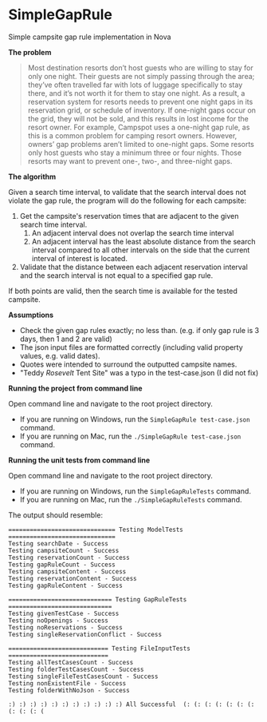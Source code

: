 # SimpleGapRule
Simple campsite gap rule implementation in Nova

__The problem__

 > Most destination resorts don’t host guests who are willing to stay for only one night. Their guests are not simply passing through the area; they’ve often travelled far with lots of luggage specifically to stay there, and it’s not worth it for them to stay one night. As a result, a reservation system for resorts needs to prevent one night gaps in its reservation grid, or schedule of inventory. If one-night gaps occur on the grid, they will not be sold, and this results in lost income for the resort owner. For example, Campspot uses a one-night gap rule, as this is a common problem for camping resort owners. However, owners’ gap problems aren’t limited to one-night gaps. Some resorts only host guests who stay a minimum three or four nights. Those resorts may want to prevent one-, two-, and three-night gaps.

__The algorithm__

Given a search time interval, to validate that the search interval does not violate the gap rule, the program will do the following for each campsite:

 1. Get the campsite's reservation times that are adjacent to the given search time interval.
    1. An adjacent interval does not overlap the search time interval
    2. An adjacent interval has the least absolute distance from the search interval compared to all other intervals on the side that the current interval of interest is located.
 2. Validate that the distance between each adjacent reservation interval and the search interval is not equal to a specified gap rule.

If both points are valid, then the search time is available for the tested campsite.

__Assumptions__

 * Check the given gap rules exactly; no less than. (e.g. if only gap rule is 3 days, then 1 and 2 are valid)
 * The json input files are formatted correctly (including valid property values, e.g. valid dates).
 * Quotes were intended to surround the outputted campsite names.
 * "Teddy *Rosevelt* Tent Site" was a typo in the test-case.json (I did not fix) 

__Running the project from command line__

Open command line and navigate to the root project directory.

 * If you are running on Windows, run the `SimpleGapRule test-case.json` command.
 * If you are running on Mac, run the `./SimpleGapRule test-case.json` command.

__Running the unit tests from command line__

Open command line and navigate to the root project directory.

 * If you are running on Windows, run the `SimpleGapRuleTests` command.
 * If you are running on Mac, run the `./SimpleGapRuleTests` command.

The output should resemble:

    ============================== Testing ModelTests ==============================
    Testing searchDate - Success
    Testing campsiteCount - Success
    Testing reservationCount - Success
    Testing gapRuleCount - Success
    Testing campsiteContent - Success
    Testing reservationContent - Success
    Testing gapRuleContent - Success

    ============================= Testing GapRuleTests =============================
    Testing givenTestCase - Success
    Testing noOpenings - Success
    Testing noReservations - Success
    Testing singleReservationConflict - Success

    ============================ Testing FileInputTests ============================
    Testing allTestCasesCount - Success
    Testing folderTestCasesCount - Success
    Testing singleFileTestCasesCount - Success
    Testing nonExistentFile - Success
    Testing folderWithNoJson - Success

    :) :) :) :) :) :) :) :) :) :) :) All Successful  (: (: (: (: (: (: (: (: (: (: (